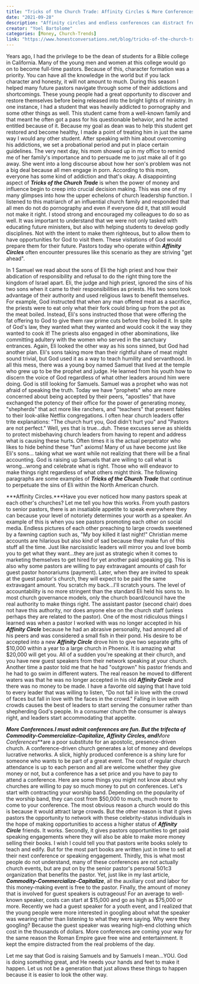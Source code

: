 ```yaml
---
title: "Tricks of the Church Trade: Affinity Circles & More Conferences"
date: "2021-09-28"
description: "Affinity circles and endless conferences can distract from the true mission of the church. This article exposes how influence, money, and networking shape church culture and calls for a return to integrity."
creator: "Yoel Bartolome"
categories: [Money, Church-Trends]
link: "https://www.honestconversations.net/blog/tricks-of-the-church-trade-affinity-circles-more-conferences"
---
```


Years ago, I had the privilege to be the dean of students for a Bible college in California. Many of the young men and women at this college would go on to become full-time pastors. Because of this, character formation was a priority. You can have all the knowledge in the world but if you lack character and honesty, it will not amount to much. During this season I helped many future pastors navigate through some of their addictions and shortcomings. These young people had a great opportunity to discover and restore themselves before being released into the bright lights of ministry. In one instance, I had a student that was heavily addicted to pornography and some other things as well. This student came from a well-known family and that meant he often got a pass for his questionable behavior, and he acted entitled because of it. Because my goal as dean was to help this student get restored and become healthy, I made a point of treating him in just the same way I would any other student. After speaking with him about overcoming his addictions, we set a probational period and put in place certain guidelines. The very next day, his mom showed up in my office to remind me of her family's importance and to persuade me to just make all of it go away. She went into a long discourse about how her son's problem was not a big deal because all men engage in porn. According to this mom, everyone has some kind of addiction and that's okay. A disappointing aspect of ***Tricks of the Church Trade*** is when the power of money and influence begin to creep into crucial decision making. This was one of my many glimpses into how the upper echelons of church leadership function. I listened to this matriarch of an influential church family and responded that all men do not do pornography and even if everyone did it, that still would not make it right. I stood strong and encouraged my colleagues to do so as well. It was important to understand that we were not only tasked with educating future ministers, but also with helping students to develop godly disciplines. Not with the intent to make them righteous, but to allow them to have opportunities for God to visit them. These visitations of God would prepare them for their future. Pastors today who operate within ***Affinity Circles*** often encounter pressures like this scenario as they are striving "get ahead".

In 1 Samuel we read about the sons of Eli the high priest and how their abdication of responsibility and refusal to do the right thing tore the kingdom of Israel apart. Eli, the judge and high priest, ignored the sins of his two sons when it came to their responsibilities as priests. His two sons took advantage of their authority and used religious laws to benefit themselves. For example, God instructed that when any man offered meat as a sacrifice, the priests were to eat only what their fork could bring up from the pot as the meat boiled. Instead, Eli's sons instructed those that were offering the fat offering to God to give them raw prime cuts before they boiled it. In spite of God's law, they wanted what they wanted and would cook it the way they wanted to cook it! The priests also engaged in other abominations, like committing adultery with the women who served in the sanctuary entrances. Again, Eli looked the other way as his sons sinned, but God had another plan. Eli's sons taking more than their rightful share of meat might sound trivial, but God used it as a way to teach humility and servanthood. In all this mess, there was a young boy named Samuel that lived at the temple who grew up to be the prophet and judge. He learned from his youth how to discern the voice of God regardless of what other leaders around him were doing. God is still looking for Samuels. Samuel was a prophet who was not afraid of speaking the truth. Today we have "prophets" who are more concerned about being accepted by their peers, "apostles" that have exchanged the potency of their office for the power of generating money, "shepherds" that act more like ranchers, and "teachers" that present fables to their look-alike Netflix congregations. I often hear church leaders offer trite explanations: "The church hurt you, God didn't hurt you" and "Pastors are not perfect." Well, yes that is true...duh. These excuses serve as shields to protect misbehaving church leaders from having to repent and address what is causing these hurts. Often times it is the actual perpetrator who likes to hide behind these "fun" axioms! Many of us have become just like Eli's sons... taking what we want while not realizing that there will be a final accounting. God is raising up Samuels that are willing to call what is wrong...wrong and celebrate what is right. Those who will endeavor to make things right regardless of what others might think. The following paragraphs are some examples of ***Tricks of the Church Trade*** that continue to perpetuate the sins of Eli within the North American church.

***Affinity Circles.***Have you ever noticed how many pastors speak at each other's churches? Let me tell you how this works. From youth pastors to senior pastors, there is an insatiable appetite to speak everywhere they can because your level of notoriety determines your worth as a speaker. An example of this is when you see pastors promoting each other on social media. Endless pictures of each other preaching to large crowds sweetened by a fawning caption such as, "My boy killed it last night!" Christian meme accounts are hilarious but also kind of sad because they make fun of this stuff all the time. Just like narcissistic leaders will mirror you and love bomb you to get what they want...they are just as strategic when it comes to marketing themselves to get hired for yet another paid speaking gig. This is also why some pastors are willing to pay extravagant amounts of cash for guest pastor honorariums (payment). Later, when they are invited to speak at the guest pastor's church, they will expect to be paid the same extravagant amount. You scratch my back...I'll scratch yours. The level of accountability is no more stringent than the standard Eli held his sons to. In most church governance models, only the church board/council have the real authority to make things right. The assistant pastor (second chair) does not have this authority, nor does anyone else on the church staff (unless perhaps they are related to the pastor). One of the most ridiculous things I learned was when a pastor I worked with was no longer accepted in his ***Affinity Circle*** because he had an abrasive personality, had annoyed all of his peers and was considered a small fish in their pond. His desire to be accepted into a new ***Affinity Circle*** drove him to give two separate gifts of $10,000 within a year to a large church in Phoenix. It is amazing what $20,000 will get you. All of a sudden you're speaking at their church, and you have new guest speakers from their network speaking at your church. Another time a pastor told me that he had "outgrown" his pastor friends and he had to go swim in different waters. The real reason he moved to different waters was that he was no longer accepted in his old ***Affinity Circle*** and there was no money to be made. I have a favorite old saying that I have told to every leader that was willing to listen, "Do not fall in love with the crowd of faces but fall in love with the faces in the crowd." Falling in love with crowds causes the best of leaders to start serving the consumer rather than shepherding God's people. In a consumer church the consumer is always right, and leaders start accommodating that appetite.

***More Conferences.***I must admit conferences are fun. But the trifecta of ***Commodity-Commercialize-Capitalize****,* ***Affinity Circles***, and***More Conferences***are a poor substitute for an apostolic, presence-driven church. A conference-driven church generates a lot of money and develops lucrative networks. A slick, highly produced conference is a shiny lure for someone who wants to be part of a great event. The cost of regular church attendance is up to each person and all are welcome whether they give money or not, but a conference has a set price and you have to pay to attend a conference. Here are some things you might not know about why churches are willing to pay so much money to put on conferences. Let's start with contracting your worship band. Depending on the popularity of the worship band, they can cost from $50,000 to much, much more to come to your conference. The most obvious reason a church would do this is because it would attract large crowds. But the other reason is that it gives pastors the opportunity to network with these celebrity-status individuals in the hope of making opportunities to access a higher status of ***Affinity Circle*** friends. It works. Secondly, it gives pastors opportunities to get paid speaking engagements where they will also be able to make more money selling their books. I wish I could tell you that pastors write books solely to teach and edify. But for the most part books are written just in time to sell at their next conference or speaking engagement. Thirdly, this is what most people do not understand, many of these conferences are not actually church events, but are put on by the senior pastor's personal 501c3 organization that benefits the pastor. Yet, just like in my last article, ***Commodity-Commercialize-Capitalize***, all the auxiliary cost and labor for this money-making event is free to the pastor. Finally, the amount of money that is involved for guest speakers is outrageous! For an average to well-known speaker, costs can start at $15,000 and go as high as $75,000 or more. Recently we had a guest speaker for a youth event, and I realized that the young people were more interested in googling about what the speaker was wearing rather than listening to what they were saying. Why were they googling? Because the guest speaker was wearing high-end clothing which cost in the thousands of dollars. More conferences are coming your way for the same reason the Roman Empire gave free wine and entertainment. It kept the empire distracted from the real problems of the day.

Let me say that God is raising Samuels and by Samuels I mean...YOU. God is doing something great, and He needs your hands and feet to make it happen. Let us not be a generation that just allows these things to happen because it is easier to look the other way.